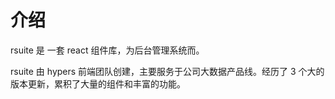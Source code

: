 # 介绍

rsuite 是 一套 react 组件库，为后台管理系统而。

rsuite 由 hypers 前端团队创建，主要服务于公司大数据产品线。经历了 3 个大的版本更新，累积了大量的组件和丰富的功能。
